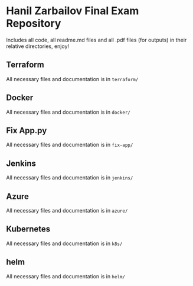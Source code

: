 # Hanil Zarbailov Final Exam Repository
Includes all code, all readme.md files and all .pdf files (for outputs) in their relative directories, enjoy!
## Terraform
All necessary files and documentation is in `terraform/`
## Docker
All necessary files and documentation is in `docker/`
## Fix App.py
All necessary files and documentation is in `fix-app/`
## Jenkins
All necessary files and documentation is in `jenkins/`
## Azure
All necessary files and documentation is in `azure/`
## Kubernetes
All necessary files and documentation is in `k8s/`
## helm
All necessary files and documentation is in `helm/`